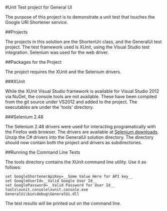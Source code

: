 #Unit Test project for General UI

The purpose of this project is to demonstrate a unit test that touches the
Google URI Shortener service.

##Projects

The projects in this solution are the ShortenUri class, and the GeneralUi
test project.  The test framework used is XUnit, using the Visual Studio
test integration.  Selenium was used for the web driver.

##Packages for the Project

The project requires the XUnit and the Selenium drivers.

###XUnit

While the XUnit Visual Studio framework is available for Visual Studio 2012
via NuGet, the console tools are not available.  These have been compiled from
the git source under VS2012 and added to the project.  The executables are
under the 'tools' directory.

###Selenium 2.48

The Selenium 2.48 drivers were used for interacting programatically with the
Firefox web browser.  The drivers are available at <a href="http://docs.seleniumhq.org/download/">Selenium downloads</a>.
Unzip the C# drivers into the GeneralUi solution directory.  The directory should now contain both the project and drivers
as subdirectories.

##Running the Command Line Tests

The tools directory contains the XUnit command line utility. Use it as follows:

    set GoogleShortenerApiKey=__Some Value Here for API key__
	set GoogleUserId=__Valid Google User Id__
	set GooglePassword=__Valid Password for User Id__
    tools\xunit.console\xunit.console.exe GeneralUi\bin\debug\GeneralUi.dll

The test results will be printed out on the command line.
